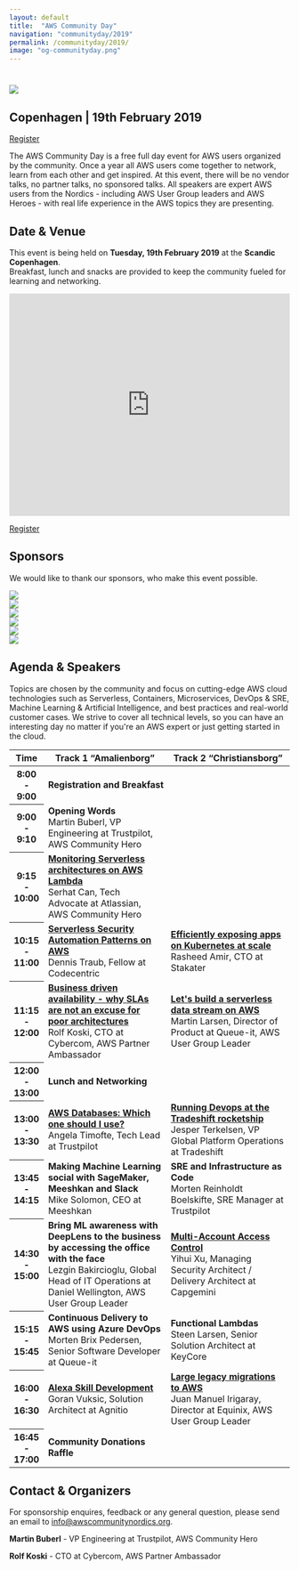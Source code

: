 ```yaml
---
layout: default
title:  "AWS Community Day"
navigation: "communityday/2019"
permalink: /communityday/2019/
image: "og-communityday.png"
---
```


<div class="jumbotron communityday">
  <div class="container text-center">
    <h1><img src="/content/img/awscommunityday-nordics.png" id="communityday-logo" /></h1>
    <h2 class="display-5 mt-4">Copenhagen | 19th February 2019</h2>
    <p class="mt-4"><a class="btn btn-lg btn-primary" href="https://www.eventbrite.com/e/aws-community-day-nordics-tickets-53715075236" role="button">Register</a></p>
  </div>
</div>

<div class="container">

  <p class="mt-5">The AWS Community Day is a free full day event for AWS users organized by the community. Once a year all AWS users come together to network, learn from each other and get inspired. At this event, there will be no vendor talks, no partner talks, no sponsored talks. All speakers are expert AWS users from the Nordics - including AWS User Group leaders and AWS Heroes - with real life experience in the AWS topics they are presenting.</p>

  <h2 class="mt-5">Date &amp; Venue</h2>
  <p>This event is being held on <b>Tuesday, 19th February 2019</b> at the <b>Scandic Copenhagen</b>.<br/>
  Breakfast, lunch and snacks are provided to keep the community fueled for learning and networking.</p>
  <p><iframe src="https://www.google.com/maps/embed?pb=!1m18!1m12!1m3!1d2249.807371516021!2d12.55742131592752!3d55.67494978053265!2m3!1f0!2f0!3f0!3m2!1i1024!2i768!4f13.1!3m3!1m2!1s0x4652530b9cac3615%3A0x5b367ee651f5cfc3!2sScandic+Copenhagen!5e0!3m2!1sen!2sdk!4v1540406635175" width="100%" height="400" frameborder="0" style="border: 0;"></iframe></p>
  <p class="text-center"><a class="btn btn-lg btn-primary" href="https://www.eventbrite.com/e/aws-community-day-nordics-tickets-53715075236" role="button">Register</a></p>

  <h2 class="mt-5">Sponsors</h2>
  <p> We would like to thank our sponsors, who make this event possible.</p>

  <div class="row pt-5">
    <div class="col text-center"><a href="https://aws.amazon.com/"><img src="/content/img/sponsor_aws.png" class="communityday-sponsor-large"></a></div>
    <div class="col text-center"><a href="https://www.trustpilot.com/"><img src="/content/img/sponsor_trustpilot.png" class="communityday-sponsor-large"></a></div>
    <div class="col text-center"><a href="https://www.cybercom.com/"><img src="/content/img/sponsor_cybercom.png" class="communityday-sponsor-large"></a></div>
    <div class="col text-center"><a href="https://queue-it.com/"><img src="/content/img/sponsor_queueit.png" class="communityday-sponsor-large"></a></div>
  </div>
  <div class="row pt-5">
    <div class="col text-center"><a href="https://tradeshift.com/"><img src="/content/img/sponsor_tradeshift.png" class="communityday-sponsor-small"></a></div>
    <div class="col text-center"><a href="https://n2ws.com/"><img src="/content/img/sponsor_n2ws.png" class="communityday-sponsor-small"></a></div>
  </div>

  <h2 class="mt-5">Agenda &amp; Speakers</h2>
  <p>Topics are chosen by the community and focus on cutting-edge AWS cloud technologies such as Serverless, Containers, Microservices, DevOps &amp; SRE, Machine Learning &amp; Artificial Intelligence, and best practices and real-world customer cases. We strive to cover all technical levels, so you can have an interesting day no matter if you're an AWS expert or just getting started in the cloud.</p>

  <p class="mt-5">
    <table class="table table-striped" id="communityday-agenda">
	  	<thead>
		  	<tr>
			  	<th scope="col" width="10%">Time</th>
				  <th scope="col" width="45%">Track 1 &ldquo;Amalienborg&rdquo;</th>
          <th scope="col" width="45%">Track 2 &ldquo;Christiansborg&rdquo;</th>
        </tr>
      </thead>
	  	<tbody>
        <tr>
			  	<th scope="row" class="time">8:00 - 9:00</th>
  				<td colspan="2"><b>Registration and Breakfast</b></td>
  			</tr>
	  		<tr>
		  		<th scope="row" class="time">9:00 - 9:10</th>
			  	<td><b>Opening Words</b><br/>
              Martin Buberl, VP Engineering at Trustpilot, AWS Community Hero <a href="https://twitter.com/martinbuberl" target="_blank"><i class="fab fa-twitter"></i></a> <a href="https://www.linkedin.com/in/martinbuberl/" target="_blank"><i class="fab fa-linkedin"></i></a></td>
          <td>&nbsp;</td>
			  </tr>
  			<tr>
	  			<th scope="row" class="time">9:15 - 10:00</th>
		  		<td><b><a href="https://speakerdeck.com/serhat/monitoring-serverless-architectures-on-aws-lambda-nordics-lego-themed">Monitoring Serverless architectures on AWS Lambda</a></b><br/>
              Serhat Can, Tech Advocate at Atlassian, AWS Community Hero <a href="https://twitter.com/srhtcn" target="_blank"><i class="fab fa-twitter"></i></a> <a href="https://www.linkedin.com/in/serhatcan/" target="_blank"><i class="fab fa-linkedin"></i></a></td>
          <td>&nbsp;</td>
			  </tr>
			  <tr>
				  <th scope="row" class="time">10:15 - 11:00</th>
				  <td><b><a href="https://www.slideshare.net/Dennis_Traub/security-automation-on-aws-aws-community-day-nordics-20190219">Serverless Security Automation Patterns on AWS</a></b><br/>
              Dennis Traub, Fellow at Codecentric <a href="https://twitter.com/dtraub" target="_blank"><i class="fab fa-twitter"></i></a></td>
          <td><b><a href="/content/download/Efficiently Expose apps on Kubernetes.pdf">Efficiently exposing apps on Kubernetes at scale</a></b><br/>
              Rasheed Amir, CTO at Stakater <a href="https://twitter.com/rasheedwaraich" target="_blank"><i class="fab fa-twitter"></i></a> <a href="https://www.linkedin.com/in/rasheedwaraich/" target="_blank"><i class="fab fa-linkedin"></i></a></td>
			  </tr>
			  <tr>
				  <th scope="row" class="time">11:15 - 12:00</th>
				  <td><b><a href="https://www.slideshare.net/RolfKoski/aws-community-day-2019-business-driven-availability">Business driven availability - why SLAs are not an excuse for poor architectures</a></b><br/>
              Rolf Koski, CTO at Cybercom, AWS Partner Ambassador <a href="https://twitter.com/therolle" target="_blank"><i class="fab fa-twitter"></i></a> <a href="https://www.linkedin.com/in/rolle/" target="_blank"><i class="fab fa-linkedin"></i></a></td>
          <td><b><a href="https://prezi.com/view/mJ3uwyqV4gIPxTN6Hm78/">Let's build a serverless data stream on AWS</a></b><br/>
              Martin Larsen, Director of Product at Queue-it, AWS User Group Leader <a href="https://www.linkedin.com/in/realvaluetalks/" target="_blank"><i class="fab fa-linkedin"></i></a></td>
			  </tr>
        <tr>
				  <th scope="row" class="time">12:00 - 13:00</th>
				  <td colspan="2"><b>Lunch and Networking</b></td>
			  </tr>
			  <tr>
				  <th scope="row" class="time">13:00 - 13:30</th>
				  <td><b><a href="https://docs.google.com/presentation/d/1Ntnq8Vb4KruwrEfiHR3NtLoUdv_29t0AmLMAbf9rcKE/edit#slide=id.g4f25efe001_0_1">AWS Databases: Which one should I use?</a></b><br/>
              Angela Timofte, Tech Lead at Trustpilot <a href="https://www.linkedin.com/in/angela-timofte-69827667/" target="_blank"><i class="fab fa-linkedin"></i></a></td>
          <td><b><a href="https://docs.google.com/presentation/d/19VtOnasb59eztSGomok2a94E2bVUCFKj8iN9pCutVkU/edit#slide=id.g4cd78906ad_0_0">Running Devops at the Tradeshift rocketship</a></b><br/>
              Jesper Terkelsen, VP Global Platform Operations at Tradeshift <a href="https://www.linkedin.com/in/jesperterkelsen/" target="_blank"><i class="fab fa-linkedin"></i></a></td>
			  </tr>
			  <tr>
				  <th scope="row" class="time">13:45 - 14:15</th>
				  <td><b>Making Machine Learning social with SageMaker, Meeshkan and Slack</b><br/>
              Mike Solomon, CEO at Meeshkan <a href="https://www.linkedin.com/in/michael-thomas-solomon/" target="_blank"><i class="fab fa-linkedin"></i></a></td>
          <td><b>SRE and Infrastructure as Code</b><br/>
    Morten Reinholdt Boelskifte, SRE Manager at Trustpilot <a href="https://twitter.com/reinholdt" target="_blank"><i class="fab fa-twitter"></i></a> <a href="https://www.linkedin.com/in/mortenreinholdtboelskifte/" target="_blank"><i class="fab fa-linkedin"></i></a></td>
			  </tr>
			  <tr>
				  <th scope="row" class="time">14:30 - 15:00</th>
				  <td><b>Bring ML awareness with DeepLens to the business by accessing the office with the face</b><br/>
              Lezgin Bakircioglu, Global Head of IT Operations at Daniel Wellington, AWS User Group Leader <a href="https://twitter.com/lerra82" target="_blank"><i class="fab fa-twitter"></i></a> <a href="https://www.linkedin.com/in/lezgin-bakircioglu-2239b93/" target="_blank"><i class="fab fa-linkedin"></i></a></td>
          <td><b><a href="https://www.slideshare.net/xuyihui/manage-multipleaws-accountawscommunitydaynordics/">Multi-Account Access Control</a></b><br/>
              Yihui Xu, Managing Security Architect / Delivery Architect at Capgemini <a href="https://twitter.com/yihui85586283" target="_blank"><i class="fab fa-twitter"></i></a> <a href="https://www.linkedin.com/in/yihui-xu-267b596/" target="_blank"><i class="fab fa-linkedin"></i></a></td>
			  </tr>
			  <tr>
				  <th scope="row" class="time">15:15 - 15:45</th>
				  <td><b>Continuous Delivery to AWS using Azure DevOps</b><br/>
              Morten Brix Pedersen, Senior Software Developer at Queue-it <a href="https://twitter.com/mbrix" target="_blank"><i class="fab fa-twitter"></i></a> <a href="https://www.linkedin.com/in/mbrix/" target="_blank"><i class="fab fa-linkedin"></i></a></td>
          <td><b>Functional Lambdas</b><br/>
              Steen Larsen, Senior Solution Architect at KeyCore <a href="https://www.linkedin.com/in/steen-larsen-898a502" target="_blank"><i class="fab fa-linkedin"></i></a></td>
			  </tr>
			  <tr>
				  <th scope="row" class="time">16:00 - 16:30</th>
				  <td><b><a href="https://www.slideshare.net/GoranVuksic/alexa-skill-development">Alexa Skill Development</a></b><br/>
              Goran Vuksic, Solution Architect at Agnitio <a href="https://twitter.com/gvuksic" target="_blank"><i class="fab fa-twitter"></i></a> <a href="https://www.linkedin.com/in/goranvuksic/" target="_blank"><i class="fab fa-linkedin"></i></a></td>
          <td><b><a href="https://www.slideshare.net/JuanManuelIrigaray/cloud-monster-legacy-migrations-to-aws-security-automation-on-aws-aws-community-day-nordics-1922019">Large legacy migrations to AWS</a></b><br/>
              Juan Manuel Irigaray, Director at Equinix, AWS User Group Leader <a href="https://twitter.com/tranjuan" target="_blank"><i class="fab fa-twitter"></i></a> <a href="https://www.linkedin.com/in/juan-manuel-irigaray-2aa7a38/" target="_blank"><i class="fab fa-linkedin"></i></a></td>
			  </tr>
			  <tr>
				  <th scope="row" class="time">16:45 - 17:00</th>
				  <td><b>Community Donations Raffle</b></td>
          <td>&nbsp;</td>
			  </tr>
		  </tbody>
	  </table>
  </p>

  <h2 class="mt-5">Contact &amp; Organizers</h2>
  <p>For sponsorship enquires, feedback or any general question, please send an email to <a href="mailto:info@awscommunitynordics.org">info@awscommunitynordics.org</a>.</p>
  <p class="mt-5">
    <b>Martin Buberl</b> - VP Engineering at Trustpilot, AWS Community Hero <a href="https://twitter.com/martinbuberl" target="_blank"><i class="fab fa-twitter"></i></a> <a href="https://www.linkedin.com/in/martinbuberl/" target="_blank"><i class="fab fa-linkedin"></i></a>
  </p>
  <p>
    <b>Rolf Koski</b> - CTO at Cybercom, AWS Partner Ambassador <a href="https://twitter.com/therolle" target="_blank"><i class="fab fa-twitter"></i></a> <a href="https://www.linkedin.com/in/rolle/" target="_blank"><i class="fab fa-linkedin"></i></a>
  </p>
</div>
